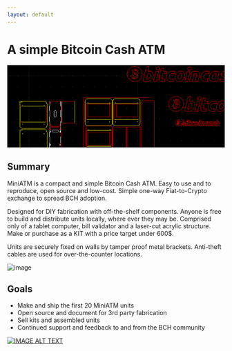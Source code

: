 ```yaml
---
layout: default
---
```

# A simple Bitcoin Cash ATM
![banner](banner.png)


## Summary

MiniATM is a compact and simple Bitcoin Cash ATM.
Easy to use and to reproduce, open source and low-cost.
Simple one-way Fiat-to-Crypto exchange to spread BCH adoption. 

Designed for DIY fabrication with off-the-shelf components. 
Anyone is free to build and distribute units locally, where ever they may be. 
Comprised only of a tablet computer, bill validator and a laser-cut
acrylic structure. Make or purchase as a KIT with a price target under 600$.

Units are securely fixed on walls by tamper proof metal brackets. 
Anti-theft cables are used for over-the-counter locations. 

![image](https://i.imgur.com/rxN2bva.jpg)


## Goals

* Make and ship the first 20 MiniATM units 
* Open source and document for 3rd party fabrication    
* Sell kits and assembled units
* Continued support and feedback to and from the BCH community 

[![IMAGE ALT TEXT](http://i3.ytimg.com/vi/JPtrLKAc8lQ/maxresdefault.jpg)](https://www.youtube.com/watch?v=JPtrLKAc8lQ)

